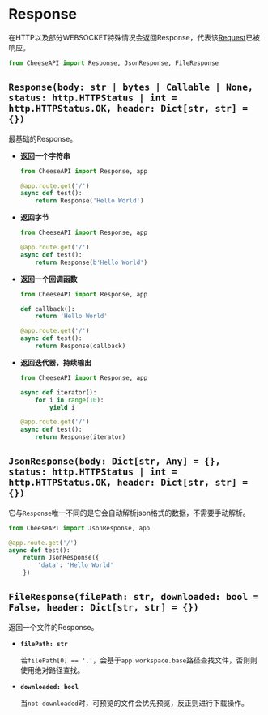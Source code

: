 # **Response**

在HTTP以及部分WEBSOCKET特殊情况会返回Response，代表该[Request](./Request.md)已被响应。

```python
from CheeseAPI import Response, JsonResponse, FileResponse
```

## **`Response(body: str | bytes | Callable | None, status: http.HTTPStatus | int = http.HTTPStatus.OK, header: Dict[str, str] = {})`**

最基础的Response。

- **返回一个字符串**

    ```python
    from CheeseAPI import Response, app

    @app.route.get('/')
    async def test():
        return Response('Hello World')

- **返回字节**

    ```python
    from CheeseAPI import Response, app

    @app.route.get('/')
    async def test():
        return Response(b'Hello World')
    ```

- **返回一个回调函数**

    ```python
    from CheeseAPI import Response, app

    def callback():
        return 'Hello World'

    @app.route.get('/')
    async def test():
        return Response(callback)
    ```

- **返回迭代器，持续输出**

    ```python
    from CheeseAPI import Response, app

    async def iterator():
        for i in range(10):
            yield i

    @app.route.get('/')
    async def test():
        return Response(iterator)
    ```

## **`JsonResponse(body: Dict[str, Any] = {}, status: http.HTTPStatus | int = http.HTTPStatus.OK, header: Dict[str, str] = {})`**

它与`Response`唯一不同的是它会自动解析json格式的数据，不需要手动解析。

```python
from CheeseAPI import JsonResponse, app

@app.route.get('/')
async def test():
    return JsonResponse({
        'data': 'Hello World'
    })
```

## **`FileResponse(filePath: str, downloaded: bool = False, header: Dict[str, str] = {})`**

返回一个文件的Response。

- **`filePath: str`**

    若`filePath[0] == '.'`，会基于`app.workspace.base`路径查找文件，否则则使用绝对路径查找。

- **`downloaded: bool`**

    当`not downloaded`时，可预览的文件会优先预览，反正则进行下载操作。
